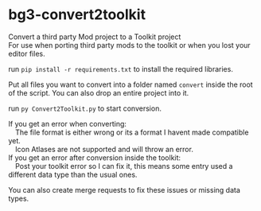 # bg3-convert2toolkit
Convert a third party Mod project to a Toolkit project<br>
For use when porting third party mods to the toolkit or when you lost your editor files.

run ``pip install -r requirements.txt`` to install the required libraries.

Put all files you want to convert into a folder named ``convert`` inside the root of the script.
You can also drop an entire project into it.

run ``py Convert2Toolkit.py`` to start conversion.

If you get an error when converting:<br>
&emsp;The file format is either wrong or its a format I havent made compatible yet.<br>
&emsp;Icon Atlases are not supported and will throw an error.<br>
If you get an error after conversion inside the toolkit:<br>
&emsp;Post your toolkit error so I can fix it, this means some entry used a different data type than the usual ones.

You can also create merge requests to fix these issues or missing data types.
